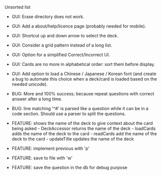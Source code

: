 Unsorted list

- GUI: Erase directory does not work.
- GUI: Add a about/help/licence page (probably needed for mobile).
- GUI: Shortcut up and down arrow to select the deck.
- GUI: Consider a grid pattern instead of a long list.
- GUI: Option for a simplified Correct/Incorrect UI.
- GUI: Cards are no more in alphabetical order: sort them before display.
- GUI: Add option to load a Chinese / Japanese / Korean font (and create a bug to automate this choice when a deck/card is loaded based on the needed unicode).

- BUG: More and 100% success; because repeat questions with correct answer after a long time.
- BUG: line matching '^#' is parsed like a question while it can be in a code section. Should use a parser to split the questions.

- FEATURE: shows the name of the deck to give context about the card being asked
        - DeckAccessor returns the name of the deck
        - loadCards adds the name of the deck to the card
        - readCards add the name of the deck to the card
        - updateTitle updates the name of the deck
- FEATURE: implement previous with 'p'
- FEATURE: save to file with 'w'
- FEATURE: save the question in the db for debug purpose
